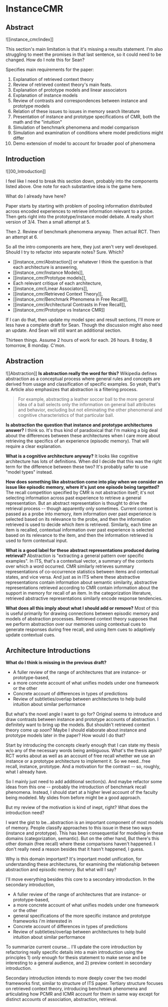 # InstanceCMR

## Abstract
![[instance_cmr/index]]

This section's main limitation is that it's missing a results statement. I'm also struggling to meet the promises in that last sentence, so it could need to be changed. How do I note this for Sean?

Specifies main requirements for the paper:
1. Explanation of retrieved context theory
2. Review of retrieved context theory's main feats.
3. Explanation of prototype models and linear associators
4. Explanation of instance models
5. Review of contrasts and correspondences between instance and prototype models
6. Relation of these issues to issues in memory search literature
7. Presentation of instance and prototype specifications of CMR, both the math and the "intuition"
8. Simulation of benchmark phenomena and model comparison
9. Simulation and examination of conditions where model predictions might differ
10. Demo extension of model to account for broader pool of phenomena

## Introduction
![[00_Introduction]]

I feel like I need to break this section down, probably into the components listed above. One note for each substantive idea is the game here.

What do I already have here?

Paper starts by starting with problem of pooling information distributed across encoded experiences to retrieve information relevant to a probe. Then gets right into the prototype/instance model debate. A really short version of 3/4. Then a small attempt at 5.

Then 2. Review of benchmark phenomena anyway. Then actual RCT. Then an attempt at 6.

So all the intro components are here, they just aren't very well developed. Should I try to refactor into separate notes? Sure. Which? 

- [[instance_cmr/Abstraction]] or whatever I think the question is that each architecture is answering, 
- [[instance_cmr/Instance Models]], 
- [[instance_cmr/Prototype models]], 
- Each relevant critique of each architecture, 
- [[instance_cmr/Linear Associators]], 
- [[instance_cmr/Retrieved Context Theory]], 
- [[instance_cmr/Benchmark Phenomena in Free Recall]], 
- [[instance_cmr/Architectural Contrasts in Free Recall]], 
- [[instance_cmr/Prototype vs Instance CMR]] 

If I can do that, then update my model spec and result sections, I'll more or less have a complete draft for Sean. Though the discussion might also need an update. And Sean will still want an additional section.

Thirteen things. Assume 2 hours of work for each. 26 hours. 8 today, 8 tomorrow, 8 monday. C'mon.

## Abstraction
![[Abstraction]] 
**Is abstraction really the word for this?** Wikipedia defines abstraction as a conceptual process where general rules and concepts are derived from usage and classification of specific examples. So yeah, that's it. Article also emphasizes that abstraction is a filtering process.

> For example, abstracting a leather soccer ball to the more general idea of a ball selects only the information on general ball attributes and behavior, excluding but not eliminating the other phenomenal and cognitive characteristics of that particular ball.

**Is abstraction the question that instance and prototype architectures answer?** I think so. It's thus kind of paradoxical that I'm making a big deal about the differences between these architectures when I care more about retrieving the specifics of an experience (episodic memory). That will require a clear explanation.

**What is a cognitive architecture anyway?** It looks like cognitive architecture has lots of definitions. When did I decide that this was the right term for the difference between these two? It's probably safer to use "model types" instead.

**How does something like abstraction come into play when we consider an issue like episodic memory, where it's just one episode being targetted?** The recall competition specified by CMR is not abstraction itself; it's not selecting information across past experience to retrieve a general representation. But an abstract representation is thought to drive the retrieval process -- though apparently only sometimes. Current context is passed as a probe into memory, item information over past experience is selected based on its relevance to the probe, and then the information retrieved is used to decide which item is retrieved. Similarly, each time an item is recalled, contextual information over past experience is selected based on its relevance to the item, and then the information retrieved is used to form contextual input. 

**What is a good label for these abstract representations produced during retrieval?** Abstraction is "extracting a general pattern over specific examples". In ITS, that's a contextual vector, a summary of the contexts over which a word occurred. CMR similarly retrieves summary representations of co-occurrence statistics between items and contextual states, and vice versa. And just as in ITS where these abstractive representations contain information about semantic similarity, abstractive representations retrieved according to CMR contain information about the support in memory for recall of an item. In the categorization literature, retrieved abstractive representations similarly encode response tendencies. 

**What does all this imply about what I should add or remove?** Most of this is useful primarily for drawing connections between episodic memory and models of abstraction processes. Retrieved context theory supposes that we perform abstraction over our memories using contextual cues to generate responses during free recall, and using item cues to adaptively update contextual cues. 

## Architecture Introductions
**What do I think is missing in the previous draft?**
- A fuller review of the range of architectures that are instance- or prototype-based,  
- a more concrete account of what unifies models under one framework or the other
- Concrete account of differences in types of predictions 
- Review of subtleties/overlap between architectures to help build intuition about similar performance

But what's the novel angle I want to go for? Original seems to introduce and draw contrasts between instance and prototype accounts of abstraction. I definitely want to bring up the models. But shouldn't retrieved context theory come up *soon*? Maybe I should elaborate about instance and prototype models later in the paper? How would I do that?

Start by introducing the concepts clearly enough that I can state my thesis w/o any of the necessary words being ambiguous. What's the thesis again? RCT works about as well as an account of free recall whether we use an instance or a prototype architecture to implement it. So we need...free recall, instance, prototype. And a motivation for the contrast -- so, roughly, what I already have. 

So I mainly just need to add additional section(s). And maybe refactor some ideas from this one -- probably the introduction of benchmark recall phenomena. Instead, I should start at a higher level account of the faculty being modeled. My slides from before might be a good approach.

But my review of the motivation is kind of inept, right? What does the introduction need?

I want the gist to be...abstraction is an important component of most models of memory. People classify approaches to this issue in these two ways (instance and prototype). This has been consequential for modeling in these domains (categorization, semantic). But on the other hand, But there's this other domain (free recall) where these comparisons haven't happened. I don't really need a reason besides that it hasn't happened, I guess. 

Why is this domain important? It's important model unification, for understanding these architectures, for examining the relationship between abstraction and episodic memory. But what will I say? 

I'll move everything besides this core to a secondary introduction. In the secondary introduction, 
- A fuller review of the range of architectures that are instance- or prototype-based,  
- a more concrete account of what unifies models under one framework or the other
- general specifications of the more specific instance and prototype frameworks i'm interested in
- Concrete account of differences in types of predictions 
- Review of subtleties/overlap between architectures to help build intuition about similar performance

To summarize current course...
I'll update the core introduction by refactoring really specific details into a main introduction using the principles 1) only enough for thesis statement to make sense and be interesting to a general audience, and 2) preview content in secondary introduction.

Secondary introduction intends to more deeply cover the two model frameworks first, similar to structure of ITS paper. Tertiary structure focuses on retrieved context theory, introducing benchmark phenomena and articulating how PCMR and ICMR account for them in same way except for distinct accounts of association, abstraction, retrieval.